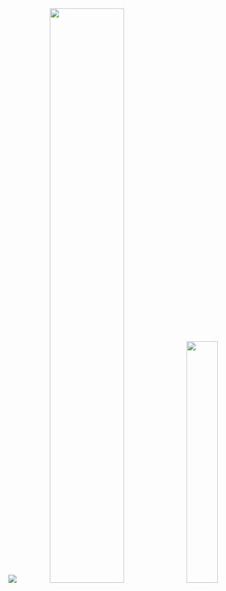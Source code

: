 <div align="center">
  <img src="https://i.ibb.co/DzftrsZ/github.png" />
  
  <img style="height: auto%; width: 54%;" class="img" src="https://github-readme-stats.vercel.app/api?username=clewup&theme=radical&show_icons=true&border_color=0D1117&bg_color=0D1117&title_color=39FF14&text_color=FFFFFF&hide_title=true&count_private=true" />
<img style="height: auto%; width: 35%;" class="img" src="https://github-readme-stats.vercel.app/api/top-langs/?username=clewup&theme=radical&langs_count=8&hide_tite=true&border_color=0D1117&bg_color=0D1117&text_color=FFFFFF&title_color=0D1117" />
</div>

